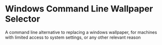 # Windows Command Line Wallpaper Selector
A command line alternative to replacing a windows wallpaper, for machines with limited access to system settings, or any other relevant reason
